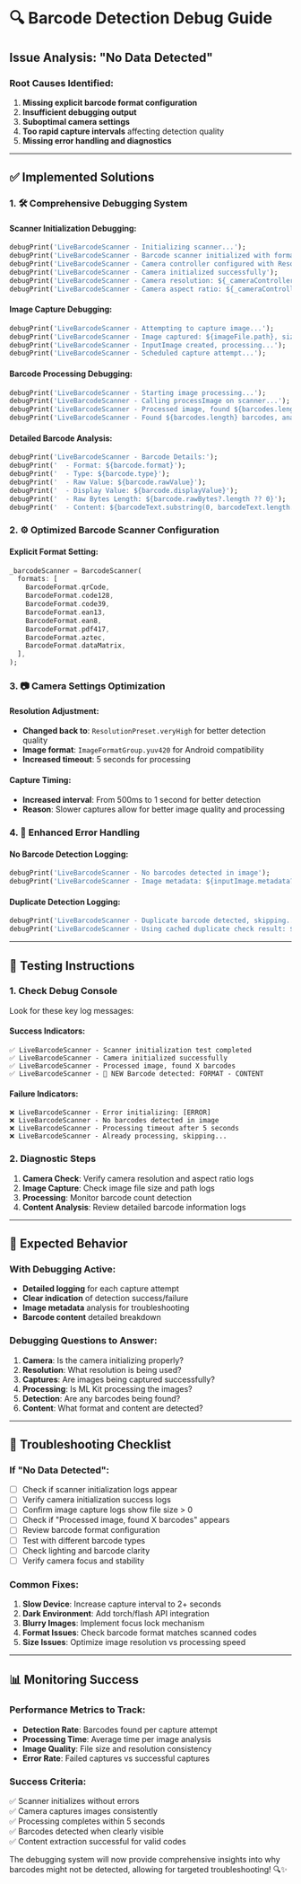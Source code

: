 # 🔍 Barcode Detection Debug Guide

## **Issue Analysis: "No Data Detected"**

### **Root Causes Identified:**

1. **Missing explicit barcode format configuration**
2. **Insufficient debugging output** 
3. **Suboptimal camera settings**
4. **Too rapid capture intervals** affecting detection quality
5. **Missing error handling and diagnostics**

---

## **✅ Implemented Solutions**

### **1. 🛠️ Comprehensive Debugging System**

#### **Scanner Initialization Debugging:**
```dart
debugPrint('LiveBarcodeScanner - Initializing scanner...');
debugPrint('LiveBarcodeScanner - Barcode scanner initialized with formats: ${_barcodeScanner.formats}');
debugPrint('LiveBarcodeScanner - Camera controller configured with ResolutionPreset.veryHigh');
debugPrint('LiveBarcodeScanner - Camera initialized successfully');
debugPrint('LiveBarcodeScanner - Camera resolution: ${_cameraController!.value.previewSize}');
debugPrint('LiveBarcodeScanner - Camera aspect ratio: ${_cameraController!.value.aspectRatio}');
```

#### **Image Capture Debugging:**
```dart
debugPrint('LiveBarcodeScanner - Attempting to capture image...');
debugPrint('LiveBarcodeScanner - Image captured: ${imageFile.path}, size: $imageFileSize bytes');
debugPrint('LiveBarcodeScanner - InputImage created, processing...');
debugPrint('LiveBarcodeScanner - Scheduled capture attempt...');
```

#### **Barcode Processing Debugging:**
```dart
debugPrint('LiveBarcodeScanner - Starting image processing...');
debugPrint('LiveBarcodeScanner - Calling processImage on scanner...');
debugPrint('LiveBarcodeScanner - Processed image, found ${barcodes.length} barcodes');
debugPrint('LiveBarcodeScanner - Found ${barcodes.length} barcodes, analyzing...');
```

#### **Detailed Barcode Analysis:**
```dart
debugPrint('LiveBarcodeScanner - Barcode Details:');
debugPrint('  - Format: ${barcode.format}');
debugPrint('  - Type: ${barcode.type}');
debugPrint('  - Raw Value: ${barcode.rawValue}');
debugPrint('  - Display Value: ${barcode.displayValue}');
debugPrint('  - Raw Bytes Length: ${barcode.rawBytes?.length ?? 0}');
debugPrint('  - Content: ${barcodeText.substring(0, barcodeText.length.clamp(0, 100))}...');
```

### **2. ⚙️ Optimized Barcode Scanner Configuration**

#### **Explicit Format Setting:**
```dart
_barcodeScanner = BarcodeScanner(
  formats: [
    BarcodeFormat.qrCode,
    BarcodeFormat.code128,
    BarcodeFormat.code39,
    BarcodeFormat.ean13,
    BarcodeFormat.ean8,
    BarcodeFormat.pdf417,
    BarcodeFormat.aztec,
    BarcodeFormat.dataMatrix,
  ],
);
```

### **3. 📷 Camera Settings Optimization**

#### **Resolution Adjustment:**
- **Changed back to**: `ResolutionPreset.veryHigh` for better detection quality
- **Image format**: `ImageFormatGroup.yuv420` for Android compatibility
- **Increased timeout**: 5 seconds for processing

#### **Capture Timing:**
- **Increased interval**: From 500ms to 1 second for better detection
- **Reason**: Slower captures allow for better image quality and processing

### **4. 🔄 Enhanced Error Handling**

#### **No Barcode Detection Logging:**
```dart
debugPrint('LiveBarcodeScanner - No barcodes detected in image');
debugPrint('LiveBarcodeScanner - Image metadata: ${inputImage.metadata?.size}, format: ${inputImage.metadata?.format}');
```

#### **Duplicate Detection Logging:**
```dart
debugPrint('LiveBarcodeScanner - Duplicate barcode detected, skipping...');
debugPrint('LiveBarcodeScanner - Using cached duplicate check result: ${cachedResult.isEmpty ? "new" : "duplicate"}');
```

---

## **📱 Testing Instructions**

### **1. Check Debug Console**
Look for these key log messages:

#### **Success Indicators:**
```
✅ LiveBarcodeScanner - Scanner initialization test completed
✅ LiveBarcodeScanner - Camera initialized successfully
✅ LiveBarcodeScanner - Processed image, found X barcodes
✅ LiveBarcodeScanner - 🎯 NEW Barcode detected: FORMAT - CONTENT
```

#### **Failure Indicators:**
```
❌ LiveBarcodeScanner - Error initializing: [ERROR]
❌ LiveBarcodeScanner - No barcodes detected in image
❌ LiveBarcodeScanner - Processing timeout after 5 seconds
❌ LiveBarcodeScanner - Already processing, skipping...
```

### **2. Diagnostic Steps**

1. **Camera Check**: Verify camera resolution and aspect ratio logs
2. **Image Capture**: Check image file size and path logs  
3. **Processing**: Monitor barcode count detection
4. **Content Analysis**: Review detailed barcode information logs

---

## **🎯 Expected Behavior**

### **With Debugging Active:**
- **Detailed logging** for each capture attempt
- **Clear indication** of detection success/failure
- **Image metadata** analysis for troubleshooting
- **Barcode content** detailed breakdown

### **Debugging Questions to Answer:**

1. **Camera**: Is the camera initializing properly?
2. **Resolution**: What resolution is being used?
3. **Captures**: Are images being captured successfully?
4. **Processing**: Is ML Kit processing the images?
5. **Detection**: Are any barcodes being found?
6. **Content**: What format and content are detected?

---

## **🚨 Troubleshooting Checklist**

### **If "No Data Detected":**

- [ ] Check if scanner initialization logs appear
- [ ] Verify camera initialization success logs
- [ ] Confirm image capture logs show file size > 0
- [ ] Check if "Processed image, found X barcodes" appears
- [ ] Review barcode format configuration
- [ ] Test with different barcode types
- [ ] Check lighting and barcode clarity
- [ ] Verify camera focus and stability

### **Common Fixes:**

1. **Slow Device**: Increase capture interval to 2+ seconds
2. **Dark Environment**: Add torch/flash API integration  
3. **Blurry Images**: Implement focus lock mechanism
4. **Format Issues**: Check barcode format matches scanned codes
5. **Size Issues**: Optimize image resolution vs processing speed

---

## **📊 Monitoring Success**

### **Performance Metrics to Track:**
- **Detection Rate**: Barcodes found per capture attempt
- **Processing Time**: Average time per image analysis
- **Image Quality**: File size and resolution consistency
- **Error Rate**: Failed captures vs successful captures

### **Success Criteria:**
✅ Scanner initializes without errors  
✅ Camera captures images consistently  
✅ Processing completes within 5 seconds  
✅ Barcodes detected when clearly visible  
✅ Content extraction successful for valid codes  

The debugging system will now provide comprehensive insights into why barcodes might not be detected, allowing for targeted troubleshooting! 🔍✨




